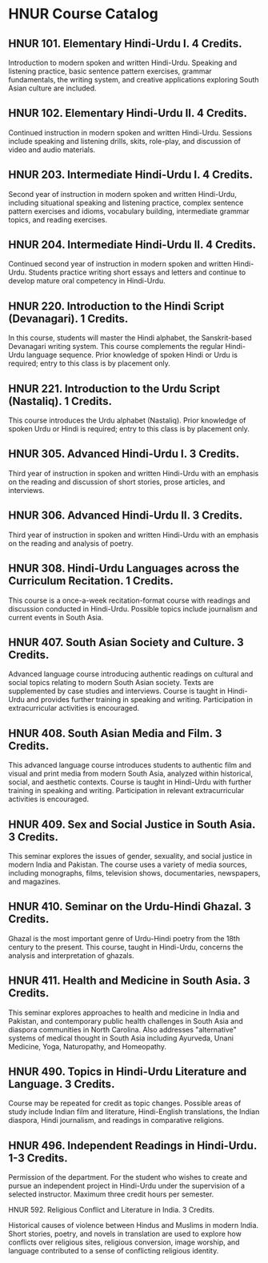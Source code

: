 # HNUR Course Catalog

## HNUR 101. Elementary Hindi-Urdu I. 4 Credits.

Introduction to modern spoken and written Hindi-Urdu. Speaking and listening practice, basic sentence pattern exercises, grammar fundamentals, the writing system, and creative applications exploring South Asian culture are included.

## HNUR 102. Elementary Hindi-Urdu II. 4 Credits.

Continued instruction in modern spoken and written Hindi-Urdu. Sessions include speaking and listening drills, skits, role-play, and discussion of video and audio materials.

## HNUR 203. Intermediate Hindi-Urdu I. 4 Credits.

Second year of instruction in modern spoken and written Hindi-Urdu, including situational speaking and listening practice, complex sentence pattern exercises and idioms, vocabulary building, intermediate grammar topics, and reading exercises.

## HNUR 204. Intermediate Hindi-Urdu II. 4 Credits.

Continued second year of instruction in modern spoken and written Hindi-Urdu. Students practice writing short essays and letters and continue to develop mature oral competency in Hindi-Urdu.

## HNUR 220. Introduction to the Hindi Script (Devanagari). 1 Credits.

In this course, students will master the Hindi alphabet, the Sanskrit-based Devanagari writing system. This course complements the regular Hindi-Urdu language sequence. Prior knowledge of spoken Hindi or Urdu is required; entry to this class is by placement only.

## HNUR 221. Introduction to the Urdu Script (Nastaliq). 1 Credits.

This course introduces the Urdu alphabet (Nastaliq). Prior knowledge of spoken Urdu or Hindi is required; entry to this class is by placement only.

## HNUR 305. Advanced Hindi-Urdu I. 3 Credits.

Third year of instruction in spoken and written Hindi-Urdu with an emphasis on the reading and discussion of short stories, prose articles, and interviews.

## HNUR 306. Advanced Hindi-Urdu II. 3 Credits.

Third year of instruction in spoken and written Hindi-Urdu with an emphasis on the reading and analysis of poetry.

## HNUR 308. Hindi-Urdu Languages across the Curriculum Recitation. 1 Credits.

This course is a once-a-week recitation-format course with readings and discussion conducted in Hindi-Urdu. Possible topics include journalism and current events in South Asia.

## HNUR 407. South Asian Society and Culture. 3 Credits.

Advanced language course introducing authentic readings on cultural and social topics relating to modern South Asian society. Texts are supplemented by case studies and interviews. Course is taught in Hindi-Urdu and provides further training in speaking and writing. Participation in extracurricular activities is encouraged.

## HNUR 408. South Asian Media and Film. 3 Credits.

This advanced language course introduces students to authentic film and visual and print media from modern South Asia, analyzed within historical, social, and aesthetic contexts. Course is taught in Hindi-Urdu with further training in speaking and writing. Participation in relevant extracurricular activities is encouraged.

## HNUR 409. Sex and Social Justice in South Asia. 3 Credits.

This seminar explores the issues of gender, sexuality, and social justice in modern India and Pakistan. The course uses a variety of media sources, including monographs, films, television shows, documentaries, newspapers, and magazines.

## HNUR 410. Seminar on the Urdu-Hindi Ghazal. 3 Credits.

Ghazal is the most important genre of Urdu-Hindi poetry from the 18th century to the present. This course, taught in Hindi-Urdu, concerns the analysis and interpretation of ghazals.

## HNUR 411. Health and Medicine in South Asia. 3 Credits.

This seminar explores approaches to health and medicine in India and Pakistan, and contemporary public health challenges in South Asia and diaspora communities in North Carolina. Also addresses "alternative" systems of medical thought in South Asia including Ayurveda, Unani Medicine, Yoga, Naturopathy, and Homeopathy.

## HNUR 490. Topics in Hindi-Urdu Literature and Language. 3 Credits.

Course may be repeated for credit as topic changes. Possible areas of study include Indian film and literature, Hindi-English translations, the Indian diaspora, Hindi journalism, and readings in comparative religions.

## HNUR 496. Independent Readings in Hindi-Urdu. 1-3 Credits.
Permission of the department. For the student who wishes to create and pursue an independent project in Hindi-Urdu under the supervision of a selected instructor. Maximum three credit hours per semester.

HNUR 592. Religious Conflict and Literature in India. 3 Credits.

Historical causes of violence between Hindus and Muslims in modern India. Short stories, poetry, and novels in translation are used to explore how conflicts over religious sites, religious conversion, image worship, and language contributed to a sense of conflicting religious identity.

